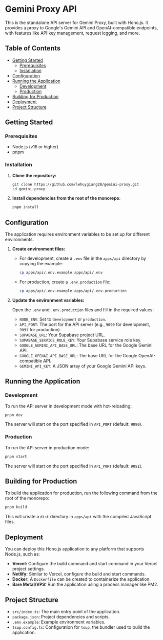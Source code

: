 # Gemini Proxy API

This is the standalone API server for Gemini Proxy, built with Hono.js. It provides a proxy to Google's Gemini API and OpenAI-compatible endpoints, with features like API key management, request logging, and more.

## Table of Contents

- [Getting Started](#getting-started)
  - [Prerequisites](#prerequisites)
  - [Installation](#installation)
- [Configuration](#configuration)
- [Running the Application](#running-the-application)
  - [Development](#development)
  - [Production](#production)
- [Building for Production](#building-for-production)
- [Deployment](#deployment)
- [Project Structure](#project-structure)

## Getting Started

### Prerequisites

- Node.js (v18 or higher)
- pnpm

### Installation

1. **Clone the repository:**

   ```bash
   git clone https://github.com/lehuygiang28/gemini-proxy.git
   cd gemini-proxy
   ```

2. **Install dependencies from the root of the monorepo:**

   ```bash
   pnpm install
   ```

## Configuration

The application requires environment variables to be set up for different environments.

1. **Create environment files:**

   - For development, create a `.env` file in the `apps/api` directory by copying the example:
     ```bash
     cp apps/api/.env.example apps/api/.env
     ```
   - For production, create a `.env.production` file:
     ```bash
     cp apps/api/.env.example apps/api/.env.production
     ```

2. **Update the environment variables:**

   Open the `.env` and `.env.production` files and fill in the required values:

   - `NODE_ENV`: Set to `development` or `production`.
   - `API_PORT`: The port for the API server (e.g., `9090` for development, `9091` for production).
   - `SUPABASE_URL`: Your Supabase project URL.
   - `SUPABASE_SERVICE_ROLE_KEY`: Your Supabase service role key.
   - `GOOGLE_GEMINI_API_BASE_URL`: The base URL for the Google Gemini API.
   - `GOOGLE_OPENAI_API_BASE_URL`: The base URL for the Google OpenAI-compatible API.
   - `GEMINI_API_KEY`: A JSON array of your Google Gemini API keys.

## Running the Application

### Development

To run the API server in development mode with hot-reloading:

```bash
pnpm dev
```

The server will start on the port specified in `API_PORT` (default: `9090`).

### Production

To run the API server in production mode:

```bash
pnpm start
```

The server will start on the port specified in `API_PORT` (default: `9091`).

## Building for Production

To build the application for production, run the following command from the root of the monorepo:

```bash
pnpm build
```

This will create a `dist` directory in `apps/api` with the compiled JavaScript files.

## Deployment

You can deploy this Hono.js application to any platform that supports Node.js, such as:

- **Vercel:** Configure the build command and start command in your Vercel project settings.
- **Netlify:** Similar to Vercel, configure the build and start commands.
- **Docker:** A `Dockerfile` can be created to containerize the application.
- **Bare Metal/VPS:** Run the application using a process manager like PM2.

## Project Structure

- `src/index.ts`: The main entry point of the application.
- `package.json`: Project dependencies and scripts.
- `.env.example`: Example environment variables.
- `tsup.config.ts`: Configuration for `tsup`, the bundler used to build the application.
